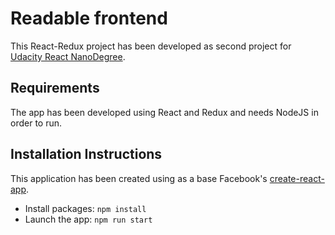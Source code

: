 # Readable frontend
This React-Redux project has been developed as second project for [Udacity React NanoDegree](https://www.udacity.com/course/react-nanodegree--nd019).

## Requirements
The app has been developed using React and Redux and needs NodeJS in order to run.

## Installation Instructions

This application has been created using as a base Facebook's [create-react-app](https://github.com/facebookincubator/create-react-app).

* Install packages: `npm install`
* Launch the app: `npm run start`
